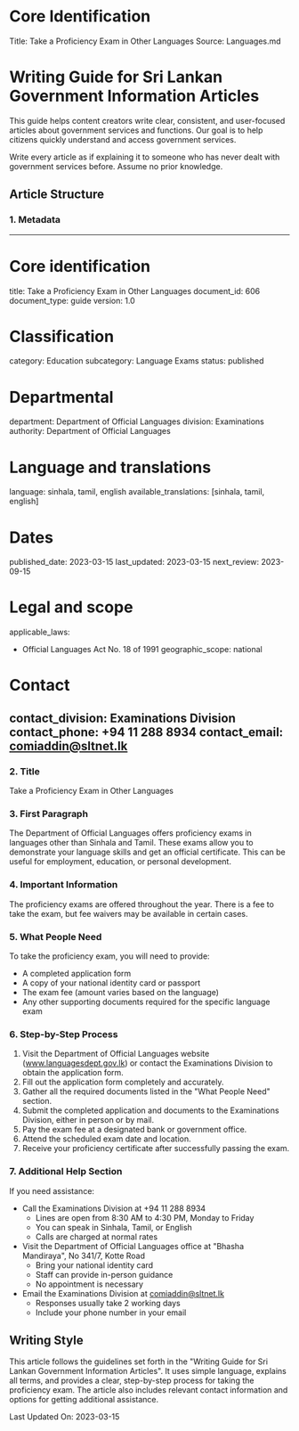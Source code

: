 # Core Identification
Title: Take a Proficiency Exam in Other Languages
Source: Languages.md

# Writing Guide for Sri Lankan Government Information Articles

This guide helps content creators write clear, consistent, and user-focused articles about government services and functions. Our goal is to help citizens quickly understand and access government services.

Write every article as if explaining it to someone who has never dealt with government services before. Assume no prior knowledge.

## Article Structure

### 1. Metadata

---
# Core identification
title: Take a Proficiency Exam in Other Languages
document_id: 606
document_type: guide
version: 1.0

# Classification
category: Education
subcategory: Language Exams
status: published

# Departmental
department: Department of Official Languages
division: Examinations
authority: Department of Official Languages

# Language and translations
language: sinhala, tamil, english
available_translations: [sinhala, tamil, english]

# Dates
published_date: 2023-03-15
last_updated: 2023-03-15
next_review: 2023-09-15

# Legal and scope
applicable_laws:
 - Official Languages Act No. 18 of 1991
geographic_scope: national

# Contact
contact_division: Examinations Division
contact_phone: +94 11 288 8934
contact_email: comiaddin@sltnet.lk
---

### 2. Title

Take a Proficiency Exam in Other Languages

### 3. First Paragraph

The Department of Official Languages offers proficiency exams in languages other than Sinhala and Tamil. These exams allow you to demonstrate your language skills and get an official certificate. This can be useful for employment, education, or personal development.

### 4. Important Information

The proficiency exams are offered throughout the year. There is a fee to take the exam, but fee waivers may be available in certain cases.

### 5. What People Need

To take the proficiency exam, you will need to provide:
- A completed application form
- A copy of your national identity card or passport
- The exam fee (amount varies based on the language)
- Any other supporting documents required for the specific language exam

### 6. Step-by-Step Process

1. Visit the Department of Official Languages website (www.languagesdept.gov.lk) or contact the Examinations Division to obtain the application form.
2. Fill out the application form completely and accurately.
3. Gather all the required documents listed in the "What People Need" section.
4. Submit the completed application and documents to the Examinations Division, either in person or by mail.
5. Pay the exam fee at a designated bank or government office.
6. Attend the scheduled exam date and location.
7. Receive your proficiency certificate after successfully passing the exam.

### 7. Additional Help Section

If you need assistance:
- Call the Examinations Division at +94 11 288 8934
    - Lines are open from 8:30 AM to 4:30 PM, Monday to Friday
    - You can speak in Sinhala, Tamil, or English
    - Calls are charged at normal rates
- Visit the Department of Official Languages office at "Bhasha Mandiraya", No 341/7, Kotte Road
    - Bring your national identity card
    - Staff can provide in-person guidance
    - No appointment is necessary
- Email the Examinations Division at comiaddin@sltnet.lk
    - Responses usually take 2 working days
    - Include your phone number in your email

## Writing Style

This article follows the guidelines set forth in the "Writing Guide for Sri Lankan Government Information Articles". It uses simple language, explains all terms, and provides a clear, step-by-step process for taking the proficiency exam. The article also includes relevant contact information and options for getting additional assistance.

Last Updated On: 2023-03-15